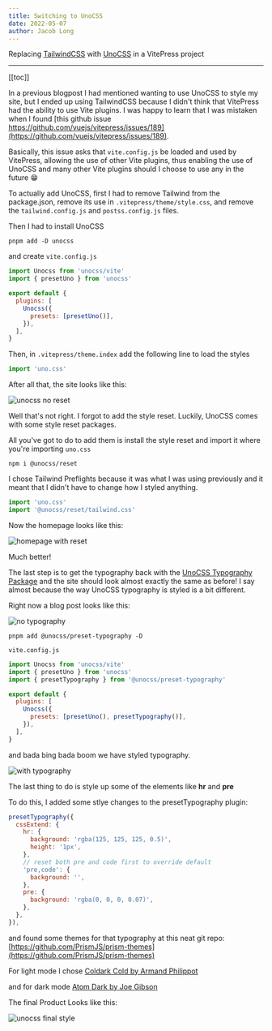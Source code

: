 ```yaml
---
title: Switching to UnoCSS
date: 2022-05-07
author: Jacob Long
---
```


Replacing [TailwindCSS](https://tailwindcss.com/) with [UnoCSS](https://github.com/unocss/unocss/tree/main/packages/preset-typography) in a VitePress project

---

[[toc]]

In a previous blogpost I had mentioned wanting to use UnoCSS to style my site, but I ended up using TailwindCSS because I didn't think that VitePress had the ability to use Vite plugins. I was happy to learn that I was mistaken when I found [this github issue https://github.com/vuejs/vitepress/issues/189](https://github.com/vuejs/vitepress/issues/189).

Basically, this issue asks that `vite.config.js` be loaded and used by VitePress, allowing the use of other Vite plugins, thus enabling the use of UnoCSS and many other Vite plugins should I choose to use any in the future 😁

To actually add UnoCSS, first I had to remove Tailwind from the package.json, remove its use in `.vitepress/theme/style.css`, and remove the `tailwind.config.js` and `postss.config.js` files.

Then I had to install UnoCSS

```
pnpm add -D unocss
```

and create `vite.config.js`

```js vite.config.js
import Unocss from 'unocss/vite'
import { presetUno } from 'unocss'

export default {
  plugins: [
    Unocss({
      presets: [presetUno()],
    }),
  ],
}
```

Then, in `.vitepress/theme.index` add the following line to load the styles

```js .vitepress/theme.index
import 'uno.css'
```

After all that, the site looks like this:

![unocss no reset](/unocss-no-reset.png)

Well that's not right. I forgot to add the style reset. Luckily, UnoCSS comes with some style reset packages.

All you've got to do to add them is install the style reset and import it where you're importing `uno.css`

```
npm i @unocss/reset
```

I chose Tailwind Preflights because it was what I was using previously and it meant that I didn't have to change how I styled anything.

```js .vitepress/theme.index
import 'uno.css'
import '@unocss/reset/tailwind.css'
```

Now the homepage looks like this:

![homepage with reset](/unocss-with-reset.png)

Much better!

The last step is to get the typography back with the [UnoCSS Typography Package](https://github.com/unocss/unocss/tree/main/packages/preset-typography) and the site should look almost exactly the same as before! I say almost because the way UnoCSS typography is styled is a bit different.

Right now a blog post looks like this:

![no typography](/unocss-no-typography.png)

```
pnpm add @unocss/preset-typography -D
```

`vite.config.js`

```js vite.config.js
import Unocss from 'unocss/vite'
import { presetUno } from 'unocss'
import { presetTypography } from '@unocss/preset-typography'

export default {
  plugins: [
    Unocss({
      presets: [presetUno(), presetTypography()],
    }),
  ],
}
```

and bada bing bada boom we have styled typography.

![with typography](/unocss-with-typography.png)

The last thing to do is style up some of the elements like **hr** and **pre**

To do this, I added some stlye changes to the presetTypography plugin:

```js
presetTypography({
  cssExtend: {
    hr: {
      background: 'rgba(125, 125, 125, 0.5)',
      height: '1px',
    },
    // reset both pre and code first to override default
    'pre,code': {
      background: '',
    },
    pre: {
      background: 'rgba(0, 0, 0, 0.07)',
    },
  },
}),
```

and found some themes for that typography at this neat git repo: [https://github.com/PrismJS/prism-themes](https://github.com/PrismJS/prism-themes)

For light mode I chose [Coldark Cold by Armand Philippot](https://github.com/PrismJS/prism-themes/blob/master/themes/prism-coldark-cold.css)

and for dark mode [Atom Dark by Joe Gibson](https://github.com/PrismJS/prism-themes/blob/master/themes/prism-atom-dark.css)

The final Product Looks like this:

![unocss final style](/unocss-final-style.png)
